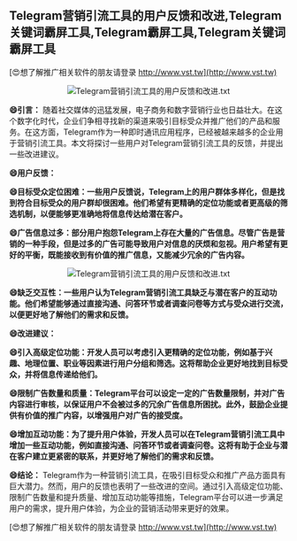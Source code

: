 ## **Telegram营销引流工具的用户反馈和改进,Telegram关键词霸屏工具,Telegram霸屏工具,Telegram关键词霸屏工具**

[😍想了解推广相关软件的朋友请登录 http://www.vst.tw](http://www.vst.tw)

 <center><img src="https://vst.tw/MP4/tuiguang/png/5.png" alt="Telegram营销引流工具的用户反馈和改进.txt"></center>

**😄引言：**
随着社交媒体的迅猛发展，电子商务和数字营销行业也日益壮大。在这个数字化时代，企业们争相寻找新的渠道来吸引目标受众并推广他们的产品和服务。在这方面，Telegram作为一种即时通讯应用程序，已经被越来越多的企业用于营销引流工具。本文将探讨一些用户对Telegram营销引流工具的反馈，并提出一些改进建议。

**😄用户反馈：**

**😄目标受众定位困难：一些用户反馈说，Telegram上的用户群体多样化，但是找到符合目标受众的用户群却很困难。他们希望有更精确的定位功能或者更高级的筛选机制，以便能够更准确地将信息传达给潜在客户。**

**😄广告信息过多：部分用户抱怨Telegram上存在大量的广告信息。尽管广告是营销的一种手段，但是过多的广告可能导致用户对信息的厌烦和忽视。用户希望有更好的平衡，既能接收到有价值的推广信息，又能减少冗余的广告内容。**

 <center><img src="https://vst.tw/MP4/tuiguang/png/7.png" alt="Telegram营销引流工具的用户反馈和改进.txt"></center>

**😄缺乏交互性：一些用户认为Telegram营销引流工具缺乏与潜在客户的互动功能。他们希望能够通过直接沟通、问答环节或者调查问卷等方式与受众进行交流，以便更好地了解他们的需求和反馈。**

**😄改进建议：**

**😄引入高级定位功能：开发人员可以考虑引入更精确的定位功能，例如基于兴趣、地理位置、职业等因素进行用户分组和筛选。这将帮助企业更好地找到目标受众，并将信息传递给他们。**

**😄限制广告数量和质量：Telegram平台可以设定一定的广告数量限制，并对广告内容进行审核，以保证用户不会被过多的冗余广告信息所困扰。此外，鼓励企业提供有价值的推广内容，以增强用户对广告的接受度。**

**😄增加互动功能：为了提升用户体验，开发人员可以在Telegram营销引流工具中增加一些互动功能，例如直接沟通、问答环节或者调查问卷。这将有助于企业与潜在客户建立更紧密的联系，并更好地了解他们的需求和反馈。**

**😄结论：**
Telegram作为一种营销引流工具，在吸引目标受众和推广产品方面具有巨大潜力。然而，用户的反馈也表明了一些改进的空间。通过引入高级定位功能、限制广告数量和提升质量、增加互动功能等措施，Telegram平台可以进一步满足用户的需求，提升用户体验，为企业的营销活动带来更好的效果。

[😍想了解推广相关软件的朋友请登录 http://www.vst.tw](http://www.vst.tw)



